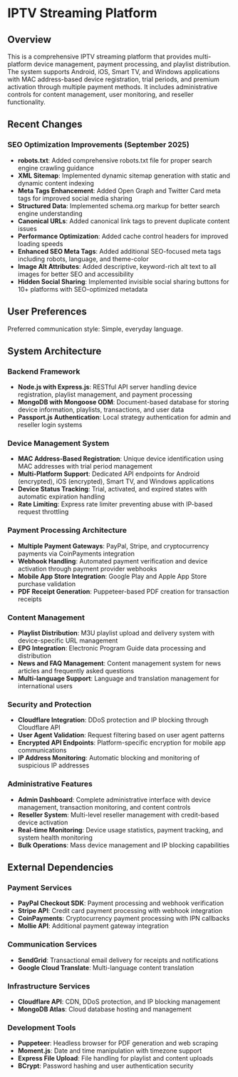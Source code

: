 # IPTV Streaming Platform

## Overview

This is a comprehensive IPTV streaming platform that provides multi-platform device management, payment processing, and playlist distribution. The system supports Android, iOS, Smart TV, and Windows applications with MAC address-based device registration, trial periods, and premium activation through multiple payment methods. It includes administrative controls for content management, user monitoring, and reseller functionality.

## Recent Changes

### SEO Optimization Improvements (September 2025)
- **robots.txt**: Added comprehensive robots.txt file for proper search engine crawling guidance
- **XML Sitemap**: Implemented dynamic sitemap generation with static and dynamic content indexing
- **Meta Tags Enhancement**: Added Open Graph and Twitter Card meta tags for improved social media sharing
- **Structured Data**: Implemented schema.org markup for better search engine understanding
- **Canonical URLs**: Added canonical link tags to prevent duplicate content issues
- **Performance Optimization**: Added cache control headers for improved loading speeds
- **Enhanced SEO Meta Tags**: Added additional SEO-focused meta tags including robots, language, and theme-color
- **Image Alt Attributes**: Added descriptive, keyword-rich alt text to all images for better SEO and accessibility
- **Hidden Social Sharing**: Implemented invisible social sharing buttons for 10+ platforms with SEO-optimized metadata

## User Preferences

Preferred communication style: Simple, everyday language.

## System Architecture

### Backend Framework
- **Node.js with Express.js**: RESTful API server handling device registration, playlist management, and payment processing
- **MongoDB with Mongoose ODM**: Document-based database for storing device information, playlists, transactions, and user data
- **Passport.js Authentication**: Local strategy authentication for admin and reseller login systems

### Device Management System
- **MAC Address-Based Registration**: Unique device identification using MAC addresses with trial period management
- **Multi-Platform Support**: Dedicated API endpoints for Android (encrypted), iOS (encrypted), Smart TV, and Windows applications
- **Device Status Tracking**: Trial, activated, and expired states with automatic expiration handling
- **Rate Limiting**: Express rate limiter preventing abuse with IP-based request throttling

### Payment Processing Architecture
- **Multiple Payment Gateways**: PayPal, Stripe, and cryptocurrency payments via CoinPayments integration
- **Webhook Handling**: Automated payment verification and device activation through payment provider webhooks
- **Mobile App Store Integration**: Google Play and Apple App Store purchase validation
- **PDF Receipt Generation**: Puppeteer-based PDF creation for transaction receipts

### Content Management
- **Playlist Distribution**: M3U playlist upload and delivery system with device-specific URL management
- **EPG Integration**: Electronic Program Guide data processing and distribution
- **News and FAQ Management**: Content management system for news articles and frequently asked questions
- **Multi-language Support**: Language and translation management for international users

### Security and Protection
- **Cloudflare Integration**: DDoS protection and IP blocking through Cloudflare API
- **User Agent Validation**: Request filtering based on user agent patterns
- **Encrypted API Endpoints**: Platform-specific encryption for mobile app communications
- **IP Address Monitoring**: Automatic blocking and monitoring of suspicious IP addresses

### Administrative Features
- **Admin Dashboard**: Complete administrative interface with device management, transaction monitoring, and content controls
- **Reseller System**: Multi-level reseller management with credit-based device activation
- **Real-time Monitoring**: Device usage statistics, payment tracking, and system health monitoring
- **Bulk Operations**: Mass device management and IP blocking capabilities

## External Dependencies

### Payment Services
- **PayPal Checkout SDK**: Payment processing and webhook verification
- **Stripe API**: Credit card payment processing with webhook integration
- **CoinPayments**: Cryptocurrency payment processing with IPN callbacks
- **Mollie API**: Additional payment gateway integration

### Communication Services
- **SendGrid**: Transactional email delivery for receipts and notifications
- **Google Cloud Translate**: Multi-language content translation

### Infrastructure Services
- **Cloudflare API**: CDN, DDoS protection, and IP blocking management
- **MongoDB Atlas**: Cloud database hosting and management

### Development Tools
- **Puppeteer**: Headless browser for PDF generation and web scraping
- **Moment.js**: Date and time manipulation with timezone support
- **Express File Upload**: File handling for playlist and content uploads
- **BCrypt**: Password hashing and user authentication security
